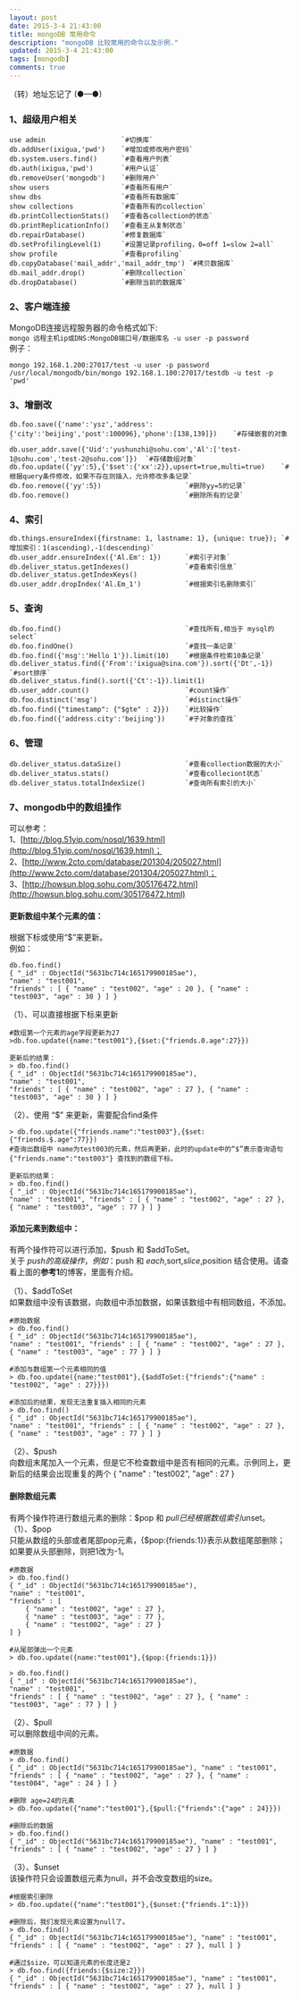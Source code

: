 ```yaml
---
layout: post
date: 2015-3-4 21:43:00
title: mongoDB 常用命令
description: "mongoDB 比较常用的命令以及示例."
updated: 2015-3-4 21:43:00
tags: [mongodb]
comments: true
---
```


（转）地址忘记了 (●—●)


### 1、超级用户相关

	use admin 					`#切换库`  
	db.addUser(ixigua,'pwd') 	`#增加或修改用户密码`  
	db.system.users.find() 		`#查看用户列表`  
	db.auth(ixigua,'pwd') 		`#用户认证`  
	db.removeUser('mongodb') 	`#删除用户`  
	show users 					`#查看所有用户`  
	show dbs 					`#查看所有数据库`  
	show collections 			`#查看所有的collection`  
	db.printCollectionStats() 	`#查看各collection的状态`  
	db.printReplicationInfo() 	`#查看主从复制状态`  
	db.repairDatabase() 		`#修复数据库`  
	db.setProfilingLevel(1) 	`#设置记录profiling，0=off 1=slow 2=all`  
	show profile 				`#查看profiling`  
	db.copyDatabase('mail_addr','mail_addr_tmp') `#拷贝数据库`  
	db.mail_addr.drop() 		`#删除collection`  
	db.dropDatabase() 			`#删除当前的数据库`

### 2、客户端连接  
MongoDB连接远程服务器的命令格式如下:  
`mongo 远程主机ip或DNS:MongoDB端口号/数据库名 -u user -p password`  
例子：

	mongo 192.168.1.200:27017/test -u user -p password  
	/usr/local/mongodb/bin/mongo 192.168.1.100:27017/testdb -u test -p 'pwd'


### 3、增删改

	db.foo.save({'name':'ysz','address':{'city':'beijing','post':100096},'phone':[138,139]}) 	`#存储嵌套的对象`  
	db.user_addr.save({'Uid':'yushunzhi@sohu.com','Al':['test-1@sohu.com','test-2@sohu.com']}) 	`#存储数组对象`  
	db.foo.update({'yy':5},{'$set':{'xx':2}},upsert=true,multi=true) 	`#根据query条件修改，如果不存在则插入，允许修改多条记录`  
	db.foo.remove({'yy':5}) 					`#删除yy=5的记录`  
	db.foo.remove()								`#删除所有的记录`  

### 4、索引

	db.things.ensureIndex({firstname: 1, lastname: 1}, {unique: true}); `#增加索引：1(ascending),-1(descending)`  
	db.user_addr.ensureIndex({'Al.Em': 1}) 		`#索引子对象`  
	db.deliver_status.getIndexes() 				`#查看索引信息`  
	db.deliver_status.getIndexKeys()  
	db.user_addr.dropIndex('Al.Em_1') 			`#根据索引名删除索引`  

### 5、查询

	db.foo.find() 								`#查找所有,相当于 mysql的select`  
	db.foo.findOne() 							`#查找一条记录`  
	db.foo.find({'msg':'Hello 1'}).limit(10) 	`#根据条件检索10条记录`  
	db.deliver_status.find({'From':'ixigua@sina.com'}).sort({'Dt',-1}) `#sort排序`  
	db.deliver_status.find().sort({'Ct':-1}).limit(1)  
	db.user_addr.count() 						`#count操作`  
	db.foo.distinct('msg') 						`#distinct操作`  
	db.foo.find({"timestamp": {"$gte" : 2}}) 	`#比较操作`  
	db.foo.find({'address.city':'beijing'}) 	`#子对象的查找`  

### 6、管理

	db.deliver_status.dataSize() 				`#查看collection数据的大小`  
	db.deliver_status.stats() 					`#查看colleciont状态`  
	db.deliver_status.totalIndexSize() 			`#查询所有索引的大小`

### 7、mongodb中的数组操作
可以参考：  
1、[http://blog.51yip.com/nosql/1639.html](http://blog.51yip.com/nosql/1639.html)；  
2、[http://www.2cto.com/database/201304/205027.html](http://www.2cto.com/database/201304/205027.html)；  
3、[http://howsun.blog.sohu.com/305176472.html](http://howsun.blog.sohu.com/305176472.html)

#### 更新数组中某个元素的值：
根据下标或使用“$”来更新。  
例如：

	db.foo.find()
	{ "_id" : ObjectId("5631bc714c165179900185ae"), 
	"name" : "test001", 
	"friends" : [ { "name" : "test002", "age" : 20 }, { "name" : "test003", "age" : 30 } ] }

（1）、可以直接根据下标来更新

	#数组第一个元素的age字段更新为27
	>db.foo.update({name:"test001"},{$set:{"friends.0.age":27}})

	更新后的结果：
	> db.foo.find()
	{ "_id" : ObjectId("5631bc714c165179900185ae"), 
	"name" : "test001", 
	"friends" : [ { "name" : "test002", "age" : 27 }, { "name" : "test003", "age" : 30 } ] }

（2）、使用 “$” 来更新，需要配合find条件  

	> db.foo.update({"friends.name":"test003"},{$set:{"friends.$.age":77}}) 
	#查询出数组中 name为test003的元素，然后再更新，此时的update中的“$”表示查询语句 {"friends.name":"test003"} 查找到的数组下标。

	更新后的结果：
	> db.foo.find()
	{ "_id" : ObjectId("5631bc714c165179900185ae"), 
	"name" : "test001", "friends" : [ { "name" : "test002", "age" : 27 }, { "name" : "test003", "age" : 77 } ] }


#### 添加元素到数组中：
有两个操作符可以进行添加，$push 和 $addToSet。  
关于 $push的高级操作，例如：$push 和 $each,$sort,$slice,$position 结合使用。请查看上面的**参考1**的博客，里面有介绍。

（1）、$addToSet  
 如果数组中没有该数据，向数组中添加数据，如果该数组中有相同数组，不添加。

	#原始数据
	> db.foo.find()
	{ "_id" : ObjectId("5631bc714c165179900185ae"), 
	"name" : "test001", "friends" : [ { "name" : "test002", "age" : 27 }, { "name" : "test003", "age" : 77 } ] }
	
	#添加与数组第一个元素相同的值
	> db.foo.update({name:"test001"},{$addToSet:{"friends":{"name" : "test002", "age" : 27}}})
 
	#添加后的结果，发现无法重复插入相同的元素
	> db.foo.find()
	{ "_id" : ObjectId("5631bc714c165179900185ae"), 
	"name" : "test001", "friends" : [ { "name" : "test002", "age" : 27 }, { "name" : "test003", "age" : 77 } ] }

（2）、$push  
向数组末尾加入一个元素，但是它不检查数组中是否有相同的元素。示例同上，更新后的结果会出现重复的两个 { "name" : "test002", "age" : 27 }

#### 删除数组元素
有两个操作符进行数组元素的删除：$pop 和 $pull 已经根据数组索引$unset。  
（1）、$pop   
只能从数组的头部或者尾部pop元素，{$pop:{friends:1}}表示从数组尾部删除；如果要从头部删除，则把1改为-1。

  
	#原数据
	> db.foo.find()
	{ "_id" : ObjectId("5631bc714c165179900185ae"), 
	"name" : "test001", 
	"friends" : [ 
		{ "name" : "test002", "age" : 27 },
		{ "name" : "test003", "age" : 77 }, 
		{ "name" : "test002", "age" : 27 } 
	] }
	
	#从尾部弹出一个元素	
	> db.foo.update({name:"test001"},{$pop:{friends:1}})

	> db.foo.find()
	{ "_id" : ObjectId("5631bc714c165179900185ae"), 
	"name" : "test001", 
	"friends" : [ { "name" : "test002", "age" : 27 }, { "name" : "test003", "age" : 77 } ] }

（2）、$pull  
可以删除数组中间的元素。

	#原数据
	> db.foo.find()
	{ "_id" : ObjectId("5631bc714c165179900185ae"), "name" : "test001", 
	"friends" : [ { "name" : "test002", "age" : 27 }, { "name" : "test004", "age" : 24 } ] }
	
	#删除 age=24的元素
	> db.foo.update({"name":"test001"},{$pull:{"friends":{"age" : 24}}})

	#删除后的数据 
	> db.foo.find()
	{ "_id" : ObjectId("5631bc714c165179900185ae"), "name" : "test001", 
	"friends" : [ { "name" : "test002", "age" : 27 } ] }

（3）、$unset  
该操作符只会设置数组元素为null，并不会改变数组的size。

	#根据索引删除
	> db.foo.update({"name":"test001"},{$unset:{"friends.1":1}})
	
	#删除后，我们发现元素设置为null了。
	> db.foo.find()
	{ "_id" : ObjectId("5631bc714c165179900185ae"), "name" : "test001", 
	"friends" : [ { "name" : "test002", "age" : 27 }, null ] }
	
	#通过$size，可以知道元素的长度还是2
	> db.foo.find({friends:{$size:2}})
	{ "_id" : ObjectId("5631bc714c165179900185ae"), "name" : "test001", 
	"friends" : [ { "name" : "test002", "age" : 27 }, null ] }